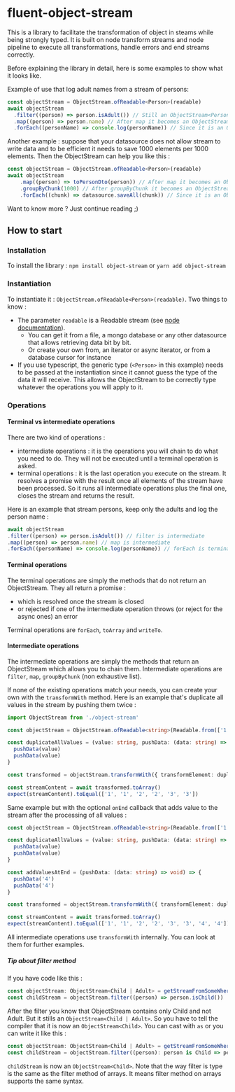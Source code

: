 # fluent-object-stream
This is a library to facilitate the transformation of object in steams while being strongly typed.
It is built on node transform streams and node pipeline to execute all transformations, handle errors and end streams correctly.

Before explaining the library in detail, here is some examples to show what it looks like.

Example of use that log adult names from a stream of persons:
```typescript
const objectStream = ObjectStream.ofReadable<Person>(readable)
await objectStream
  .filter((person) => person.isAdult()) // Still an ObjectStream<Person>
  .map((person) => person.name) // After map it becomes an ObjectStream<string>
  .forEach((personName) => console.log(personName)) // Since it is an ObjectStream<string>, personName is a string
```

Another example : suppose that your datasource does not allow stream to write data and to be efficient it needs to save 1000 elements per 1000 elements. Then the ObjectStream can help you like this :
```typescript
const objectStream = ObjectStream.ofReadable<Person>(readable)
await objectStream
    .map((person) => toPersonDto(person)) // After map it becomes an ObjectStream<PersonDto>
    .groupByChunk(1000) // After groupByChunk it becomes an ObjectStream<PersonDto[]>
    .forEach((chunk) => datasource.saveAll(chunk)) // Since it is an ObjectStream<PersonDto[]>, chunk is an array of PersonDto containing 1000 elements (except for the last call of course where it gives the remaining elemets) 
```

Want to know more ? Just continue reading ;) 

## How to start

### Installation

To install the library :
`npm install object-stream` or `yarn add object-stream`

### Instantiation
To instantiate it : `ObjectStream.ofReadable<Person>(readable)`. 
Two things to know :
- The parameter `readable` is a Readable stream (see [node documentation](https://nodejs.org/api/stream.html)).
  - You can get it from a file, a mongo database or any other datasource that allows retrieving data bit by bit.
  - Or create your own from, an iterator or async iterator, or from a database cursor for instance
- If you use typescript, the generic type (`<Person>` in this example) needs to be passed at the instantiation since it cannot guess the type of the data it will receive.
This allows the ObjectStream to be correctly type whatever the operations you will apply to it.

### Operations
#### Terminal vs intermediate operations
There are two kind of operations :
- intermediate operations : it is the operations you will chain to do what you need to do. They will not be executed until a terminal operation is asked.
- terminal operations : it is the last operation you execute on the stream. It resolves a promise with the result once all elements of the stream have been processed.
  So it runs all intermediate operations plus the final one, closes the stream and returns the result. 

Here is an example that stream persons, keep only the adults and log the person name :
```typescript
await objectStream
.filter((person) => person.isAdult()) // filter is intermediate
.map((person) => person.name) // map is intermediate
.forEach((personName) => console.log(personName)) // forEach is terminal
```

#### Terminal operations
The terminal operations are simply the methods that do not return an ObjectStream. 
They all return a promise :
- which is resolved once the stream is closed
- or rejected if one of the intermediate operation throws (or reject for the async ones) an error

Terminal operations are `forEach`, `toArray` and `writeTo`.


#### Intermediate operations
The intermediate operations are simply the methods that return an ObjectStream which allows you to chain them.
Intermediate operations are `filter`, `map`, `groupByChunk` (non exhaustive list).

If none of the existing operations match your needs, you can create your own with the `transformWith` method.
Here is an example that's duplicate all values in the stream by pushing them twice :

```typescript
import ObjectStream from './object-stream'

const objectStream = ObjectStream.ofReadable<string>(Readable.from(['1', '2', '3']))

const duplicateAllValues = (value: string, pushData: (data: string) => void) => {
  pushData(value)
  pushData(value)
}

const transformed = objectStream.transformWith({ transformElement: duplicateAllValues })

const streamContent = await transformed.toArray()
expect(streamContent).toEqual(['1', '1', '2', '2', '3', '3'])
```

Same example but with the optional `onEnd` callback that adds value to the stream after the processing of all values :
```typescript
const objectStream = ObjectStream.ofReadable<string>(Readable.from(['1', '2', '3']))

const duplicateAllValues = (value: string, pushData: (data: string) => void) => {
  pushData(value)
  pushData(value)
}

const addValuesAtEnd = (pushData: (data: string) => void) => {
  pushData('4')
  pushData('4')
}

const transformed = objectStream.transformWith({ transformElement: duplicateAllValues, onEnd: addValuesAtEnd })

const streamContent = await transformed.toArray()
expect(streamContent).toEqual(['1', '1', '2', '2', '3', '3', '4', '4'])
```

All intermediate operations use `transformWith` internally. You can look at them for further examples.

##### Tip about filter method
If you have code like this :

```typescript
const objectStream: ObjectStream<Child | Adult> = getStreamFromSomeWhere()
const childStream = objectStream.filter((person) => person.isChild())
```
After the filter you know that ObjectStream contains only Child and not Adult. But it stills an `ObjectStream<Child | Adult>`. So you have to tell the compiler that it is now an `ObjectStream<Child>`.
You can cast with `as` or you can write it like this :

```typescript
const objectStream: ObjectStream<Child | Adult> = getStreamFromSomeWhere()
const childStream = objectStream.filter((person): person is Child => person.isChild())
```

`childStream` is now an `ObjectStream<Child>`. Note that the way filter is type is the same as the filter method of arrays. It means filter method on arrays supports the same syntax.

